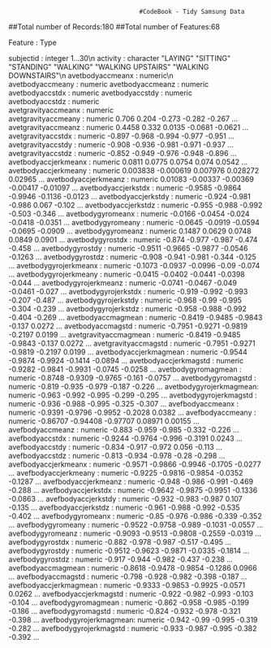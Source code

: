 										#CodeBook - Tidy Samsung Data










##Total number of Records:180
##Total number of Features:68

  Feature				 :	Type
  
  subjectid              : integer  1...30\n
  activity               : character  "LAYING" "SITTING" "STANDING" "WALKING" "WALKING UPSTAIRS" "WALKING DOWNSTAIRS"\n
  avetbodyaccmeanx       : numeric\n  
  avetbodyaccmeany       : numeric 
  avetbodyaccmeanz       : numeric
  avetbodyaccstdx        : numeric
  avetbodyaccstdy        : numeric  
  avetbodyaccstdz        : numeric  
  avetgravityaccmeanx    : numeric  
  avetgravityaccmeany    : numeric  0.706 0.204 -0.273 -0.282 -0.267 ...
  avetgravityaccmeanz    : numeric  0.4458 0.332 0.0135 -0.0681 -0.0621 ...
  avetgravityaccstdx     : numeric  -0.897 -0.968 -0.994 -0.977 -0.951 ...
  avetgravityaccstdy     : numeric  -0.908 -0.936 -0.981 -0.971 -0.937 ...
  avetgravityaccstdz     : numeric  -0.852 -0.949 -0.976 -0.948 -0.896 ...
  avetbodyaccjerkmeanx   : numeric  0.0811 0.0775 0.0754 0.074 0.0542 ...
  avetbodyaccjerkmeany   : numeric  0.003838 -0.000619 0.007976 0.028272 0.02965 ...
  avetbodyaccjerkmeanz   : numeric  0.01083 -0.00337 -0.00369 -0.00417 -0.01097 ...
  avetbodyaccjerkstdx    : numeric  -0.9585 -0.9864 -0.9946 -0.1136 -0.0123 ...
  avetbodyaccjerkstdy    : numeric  -0.924 -0.981 -0.986 0.067 -0.102 ...
  avetbodyaccjerkstdz    : numeric  -0.955 -0.988 -0.992 -0.503 -0.346 ...
  avetbodygyromeanx      : numeric  -0.0166 -0.0454 -0.024 -0.0418 -0.0351 ...
  avetbodygyromeany      : numeric  -0.0645 -0.0919 -0.0594 -0.0695 -0.0909 ...
  avetbodygyromeanz      : numeric  0.1487 0.0629 0.0748 0.0849 0.0901 ...
  avetbodygyrostdx       : numeric  -0.874 -0.977 -0.987 -0.474 -0.458 ...
  avetbodygyrostdy       : numeric  -0.9511 -0.9665 -0.9877 -0.0546 -0.1263 ...
  avetbodygyrostdz       : numeric  -0.908 -0.941 -0.981 -0.344 -0.125 ...
  avetbodygyrojerkmeanx  : numeric  -0.1073 -0.0937 -0.0996 -0.09 -0.074 ...
  avetbodygyrojerkmeany  : numeric  -0.0415 -0.0402 -0.0441 -0.0398 -0.044 ...
  avetbodygyrojerkmeanz  : numeric  -0.0741 -0.0467 -0.049 -0.0461 -0.027 ...
  avetbodygyrojerkstdx   : numeric  -0.919 -0.992 -0.993 -0.207 -0.487 ...
  avetbodygyrojerkstdy   : numeric  -0.968 -0.99 -0.995 -0.304 -0.239 ...
  avetbodygyrojerkstdz   : numeric  -0.958 -0.988 -0.992 -0.404 -0.269 ...
  avetbodyaccmagmean     : numeric  -0.8419 -0.9485 -0.9843 -0.137 0.0272 ...
  avetbodyaccmagstd      : numeric  -0.7951 -0.9271 -0.9819 -0.2197 0.0199 ...
  avetgravityaccmagmean  : numeric  -0.8419 -0.9485 -0.9843 -0.137 0.0272 ...
  avetgravityaccmagstd   : numeric  -0.7951 -0.9271 -0.9819 -0.2197 0.0199 ...
  avetbodyaccjerkmagmean : numeric  -0.9544 -0.9874 -0.9924 -0.1414 -0.0894 ...
  avetbodyaccjerkmagstd  : numeric  -0.9282 -0.9841 -0.9931 -0.0745 -0.0258 ...
  avetbodygyromagmean    : numeric  -0.8748 -0.9309 -0.9765 -0.161 -0.0757 ...
  avetbodygyromagstd     : numeric  -0.819 -0.935 -0.979 -0.187 -0.226 ...
  avetbodygyrojerkmagmean: numeric  -0.963 -0.992 -0.995 -0.299 -0.295 ...
  avetbodygyrojerkmagstd : numeric  -0.936 -0.988 -0.995 -0.325 -0.307 ...
  avefbodyaccmeanx       : numeric  -0.9391 -0.9796 -0.9952 -0.2028 0.0382 ...
  avefbodyaccmeany       : numeric  -0.86707 -0.94408 -0.97707 0.08971 0.00155 ...
  avefbodyaccmeanz       : numeric  -0.883 -0.959 -0.985 -0.332 -0.226 ...
  avefbodyaccstdx        : numeric  -0.9244 -0.9764 -0.996 -0.3191 0.0243 ...
  avefbodyaccstdy        : numeric  -0.834 -0.917 -0.972 0.056 -0.113 ...
  avefbodyaccstdz        : numeric  -0.813 -0.934 -0.978 -0.28 -0.298 ...
  avefbodyaccjerkmeanx   : numeric  -0.9571 -0.9866 -0.9946 -0.1705 -0.0277 ...
  avefbodyaccjerkmeany   : numeric  -0.9225 -0.9816 -0.9854 -0.0352 -0.1287 ...
  avefbodyaccjerkmeanz   : numeric  -0.948 -0.986 -0.991 -0.469 -0.288 ...
  avefbodyaccjerkstdx    : numeric  -0.9642 -0.9875 -0.9951 -0.1336 -0.0863 ...
  avefbodyaccjerkstdy    : numeric  -0.932 -0.983 -0.987 0.107 -0.135 ...
  avefbodyaccjerkstdz    : numeric  -0.961 -0.988 -0.992 -0.535 -0.402 ...
  avefbodygyromeanx      : numeric  -0.85 -0.976 -0.986 -0.339 -0.352 ...
  avefbodygyromeany      : numeric  -0.9522 -0.9758 -0.989 -0.1031 -0.0557 ...
  avefbodygyromeanz      : numeric  -0.9093 -0.9513 -0.9808 -0.2559 -0.0319 ...
  avefbodygyrostdx       : numeric  -0.882 -0.978 -0.987 -0.517 -0.495 ...
  avefbodygyrostdy       : numeric  -0.9512 -0.9623 -0.9871 -0.0335 -0.1814 ...
  avefbodygyrostdz       : numeric  -0.917 -0.944 -0.982 -0.437 -0.238 ...
  avefbodyaccmagmean     : numeric  -0.8618 -0.9478 -0.9854 -0.1286 0.0966 ...
  avefbodyaccmagstd      : numeric  -0.798 -0.928 -0.982 -0.398 -0.187 ...
  avefbodyaccjerkmagmean : numeric  -0.9333 -0.9853 -0.9925 -0.0571 0.0262 ...
  avefbodyaccjerkmagstd  : numeric  -0.922 -0.982 -0.993 -0.103 -0.104 ...
  avefbodygyromagmean    : numeric  -0.862 -0.958 -0.985 -0.199 -0.186 ...
  avefbodygyromagstd     : numeric  -0.824 -0.932 -0.978 -0.321 -0.398 ...
  avefbodygyrojerkmagmean: numeric  -0.942 -0.99 -0.995 -0.319 -0.282 ...
  avefbodygyrojerkmagstd : numeric  -0.933 -0.987 -0.995 -0.382 -0.392 ...